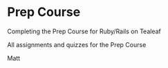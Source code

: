 # Prep Course

Completing the Prep Course for Ruby/Rails on Tealeaf

All assignments and quizzes for the Prep Course

Matt